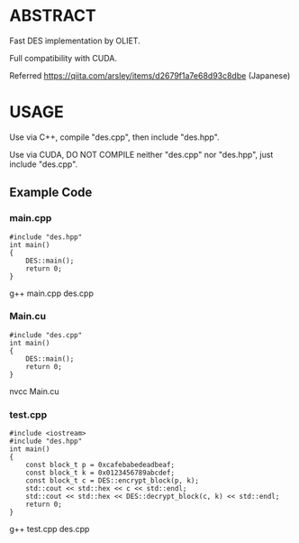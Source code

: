 # ABSTRACT

Fast DES implementation by OLIET.

Full compatibility with CUDA.

Referred https://qiita.com/arsley/items/d2679f1a7e68d93c8dbe (Japanese)

# USAGE
Use via C++, compile "des.cpp", then include "des.hpp".

Use via CUDA, DO NOT COMPILE neither "des.cpp" nor "des.hpp", just include "des.cpp".

## Example Code
### main.cpp
    #include "des.hpp"
    int main()
    {
        DES::main();
        return 0;
    }

g++ main.cpp des.cpp

### Main.cu
    #include "des.cpp"
    int main()
    {
        DES::main();
        return 0;
    }

nvcc Main.cu

### test.cpp
    #include <iostream>
    #include "des.hpp"
    int main()
    {
        const block_t p = 0xcafebabedeadbeaf;
        const block_t k = 0x0123456789abcdef;
        const block_t c = DES::encrypt_block(p, k);
        std::cout << std::hex << c << std::endl;
        std::cout << std::hex << DES::decrypt_block(c, k) << std::endl;
        return 0;
    }

g++ test.cpp des.cpp

